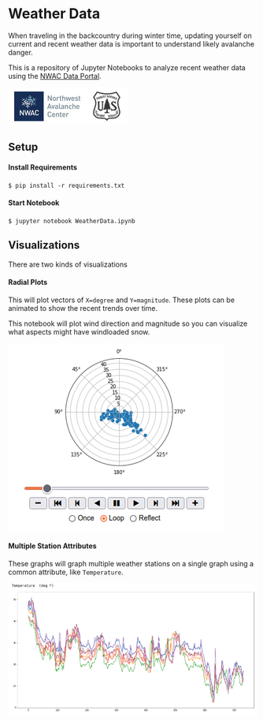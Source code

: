 # Weather Data
When traveling in the backcountry during winter time, updating yourself on current and recent weather data is important to understand likely avalanche danger.

This is a repository of Jupyter Notebooks to analyze recent weather data using the [NWAC Data Portal](https://nwac.us/data-portal/).

![NWAC](images/NWAC.png)

## Setup

#### Install Requirements

`$ pip install -r requirements.txt`

#### Start Notebook

`$ jupyter notebook WeatherData.ipynb`

## Visualizations
There are two kinds of visualizations

#### Radial Plots
This will plot vectors of `X=degree` and `Y=magnitude`. These plots can be animated to show the recent trends over time.

This notebook will plot wind direction and magnitude so you can visualize what aspects might have windloaded snow.

![RadialGraph](images/radial_graph.png)

#### Multiple Station Attributes
These graphs will graph multiple weather stations on a single graph using a common attribute, like `Temperature`.

![Temperature](images/temperature.png)

